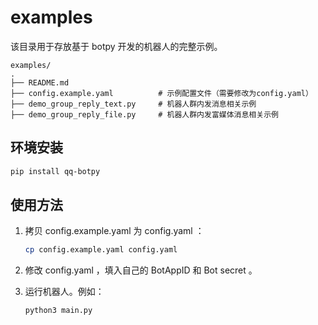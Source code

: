# examples

该目录用于存放基于 botpy 开发的机器人的完整示例。

```
examples/
.
├── README.md
├── config.example.yaml          # 示例配置文件（需要修改为config.yaml）
├── demo_group_reply_text.py     # 机器人群内发消息相关示例
├── demo_group_reply_file.py     # 机器人群内发富媒体消息相关示例
```

## 环境安装

``` bash
pip install qq-botpy
```

## 使用方法

1. 拷贝 config.example.yaml 为 config.yaml ：

    ``` bash
    cp config.example.yaml config.yaml
    ```

2. 修改 config.yaml ，填入自己的 BotAppID 和  Bot secret 。
3. 运行机器人。例如：

    ``` bash
    python3 main.py
    ```
